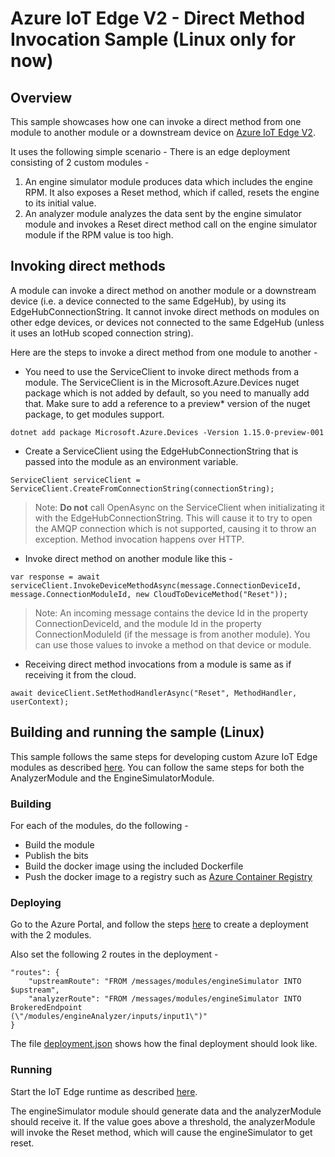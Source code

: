 Azure IoT Edge V2 - Direct Method Invocation Sample (Linux only for now) 
=====================================================================

Overview
--------

This sample showcases how one can invoke a direct method from one module to another module 
or a downstream device on [Azure IoT Edge V2](https://docs.microsoft.com/en-us/azure/iot-edge/how-iot-edge-works). 

It uses the following simple scenario -
There is an edge deployment consisting of 2 custom modules -
1. An engine simulator module produces data which includes the engine RPM. It also exposes 
a Reset method, which if called, resets the engine to its initial value.
2. An analyzer module analyzes the data sent by the engine simulator module and invokes a 
Reset direct method call on the engine simulator module if the RPM value is too high.

Invoking direct methods
--------------

A module can invoke a direct method on another module or a downstream device (i.e. a device
connected to the same EdgeHub), by using its EdgeHubConnectionString. It cannot invoke direct methods
on modules on other edge devices, or devices not connected to the same EdgeHub (unless it uses an 
IotHub scoped connection string).

Here are the steps to invoke a direct method from one module to another -

- You need to use the ServiceClient to invoke direct methods from a module. The ServiceClient is in the Microsoft.Azure.Devices nuget package which is not added by default, so you need to manually add that. Make sure to add a reference to a preview* version of the nuget package, to get modules support. 

```
dotnet add package Microsoft.Azure.Devices -Version 1.15.0-preview-001
```

- Create a ServiceClient using the EdgeHubConnectionString that is passed into the module as an 
environment variable. 
```
ServiceClient serviceClient = ServiceClient.CreateFromConnectionString(connectionString);
```
> Note: **Do not** call OpenAsync on the ServiceClient when initializating it with the EdgeHubConnectionString.
This will cause it to try to open the AMQP connection which is not supported, causing it to throw an exception. Method invocation happens over HTTP. 

- Invoke direct method on another module like this -
```
var response = await serviceClient.InvokeDeviceMethodAsync(message.ConnectionDeviceId, message.ConnectionModuleId, new CloudToDeviceMethod("Reset"));                    
```
> Note: An incoming message contains the device Id in the property ConnectionDeviceId, and the
module Id in the property ConnectionModuleId (if the message is from another module). You can 
use those values to invoke a method on that device or module.

- Receiving direct method invocations from a module is same as if receiving it from the cloud. 

```
await deviceClient.SetMethodHandlerAsync("Reset", MethodHandler, userContext);
```

Building and running the sample (Linux)
---------------------------

This sample follows the same steps for developing custom Azure IoT Edge modules as 
described [here](https://docs.microsoft.com/en-us/azure/iot-edge/tutorial-csharp-module). 
You can follow the same steps for both the AnalyzerModule and the EngineSimulatorModule. 

### Building 

For each of the modules, do the following -
- Build the module
- Publish the bits
- Build the docker image using the included Dockerfile
- Push the docker image to a registry such as [Azure Container Registry](https://azure.microsoft.com/en-us/services/container-registry/)

### Deploying

Go to the Azure Portal, and follow the steps [here](https://docs.microsoft.com/en-us/azure/iot-edge/quickstart-linux#deploy-a-module) to create
a deployment with the 2 modules. 

Also set the following 2 routes in the deployment - 
```
"routes": {
    "upstreamRoute": "FROM /messages/modules/engineSimulator INTO $upstream",
    "analyzerRoute": "FROM /messages/modules/engineSimulator INTO BrokeredEndpoint                      (\"/modules/engineAnalyzer/inputs/input1\")"			
}
```

The file [deployment.json](deployment.json) shows how the final deployment should look like. 

### Running

Start the IoT Edge runtime as described [here](https://docs.microsoft.com/en-us/azure/iot-edge/quickstart-linux#install-and-start-the-iot-edge-runtime).

The engineSimulator module should generate data and the analyzerModule should receive it. If the value goes above a threshold, the analyzerModule will invoke the Reset method, which will cause the engineSimulator to get reset. 